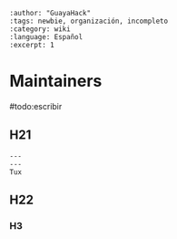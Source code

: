 ```{post} 2023-06-30
:author: "GuayaHack"
:tags: newbie, organización, incompleto
:category: wiki
:language: Español
:excerpt: 1
```

# Maintainers

#todo:escribir

## H21


```{figure} template.md-data/tux.png
---
---
Tux
```



## H22

### H3


